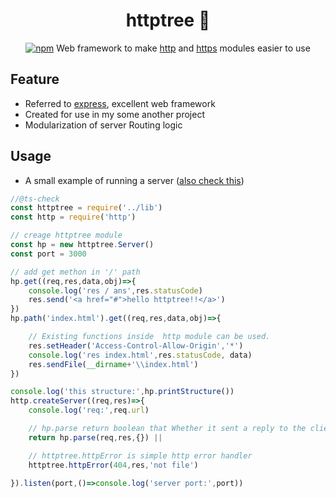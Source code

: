 <div align="center">

# httptree 🌲
[![npm](https://img.shields.io/npm/v/httptree.svg)](https://www.npmjs.com/package/httptree)
Web framework to make [http] and [https] modules easier to use
</div>

## Feature
- Referred to [express](express), excellent  web framework 
- Created for use in my some another project
- Modularization of server Routing logic

## Usage
- A small example of running a server ([also check this](./example/example.js))
```js
//@ts-check
const httptree = require('../lib')
const http = require('http')

// creage httptree module
const hp = new httptree.Server() 
const port = 3000

// add get methon in '/' path
hp.get((req,res,data,obj)=>{ 
    console.log('res / ans',res.statusCode)
    res.send('<a href="#">hello httptree!!</a>')
})
hp.path('index.html').get((req,res,data,obj)=>{

    // Existing functions inside  http module can be used.
    res.setHeader('Access-Control-Allow-Origin','*')
    console.log('res index.html',res.statusCode, data)
    res.sendFile(__dirname+'\\index.html')
})

console.log('this structure:',hp.printStructure())
http.createServer((req,res)=>{ 
    console.log('req:',req.url)

    // hp.parse return boolean that Whether it sent a reply to the client
    return hp.parse(req,res,{}) ||

    // httptree.httpError is simple http error handler
    httptree.httpError(404,res,'not file')

}).listen(port,()=>console.log('server port:',port))
```



[http]: https://nodejs.org/dist/latest-v16.x/docs/api/http.html
[https]: https://nodejs.org/dist/latest-v16.x/docs/api/https.html